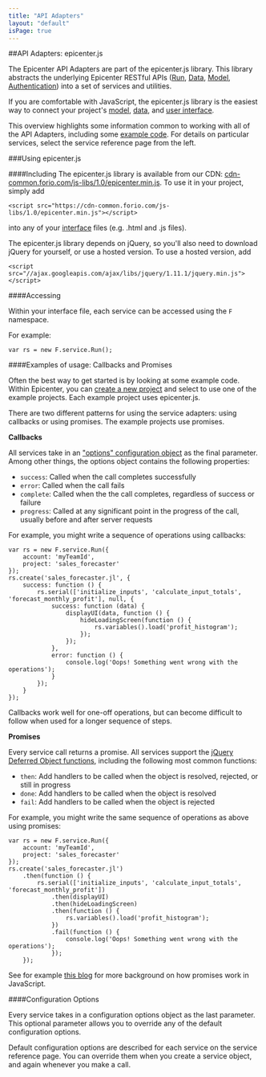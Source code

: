 ```yaml
---
title: "API Adapters"
layout: "default"
isPage: true
---
```


##API Adapters: epicenter.js

The Epicenter API Adapters are part of the epicenter.js library. This library abstracts the underlying Epicenter RESTful APIs ([Run](../aggregate_run_api/), [Data](../data_api/), [Model](../model_apis/), [Authentication](../project_access/)) into a set of services and utilities.

If you are comfortable with JavaScript, the epicenter.js library is the easiest way to connect your project's [model](../writing_your_model/), [data](../data_api/), and [user interface](../creating_your_interface).

This overview highlights some information common to working with all of the API Adapters, including some [example code](#example). For details on particular services, select the service reference page from the left.


###Using epicenter.js

####Including
The epicenter.js library is available from our CDN: [cdn-common.forio.com/js-libs/1.0/epicenter.min.js](https://cdn-common.forio.com/js-libs/1.0/epicenter.min.js). To use it in your project, simply add

    <script src="https://cdn-common.forio.com/js-libs/1.0/epicenter.min.js"></script>

into any of your [interface](../creating_your_interface/) files (e.g. .html and .js files).

The epicenter.js library depends on jQuery, so you'll also need to download jQuery for yourself, or use a hosted version. To use a hosted version, add

    <script src="//ajax.googleapis.com/ajax/libs/jquery/1.11.1/jquery.min.js"></script>


####Accessing

Within your interface file, each service can be accessed using the `F` namespace.

For example:

    var rs = new F.service.Run();

<a name="example"></a>
####Examples of usage: Callbacks and Promises

Often the best way to get started is by looking at some example code. Within Epicenter, you can [create a new project](../project_admin/) and select to use one of the example projects. Each example project uses epicenter.js.

There are two different patterns for using the service adapters: using callbacks or using promises. The example projects use promises.

**Callbacks**

All services take in an ["options" configuration object](#configuration) as the final parameter. Among other things, the options object contains the following properties:

* `success`: Called when the call completes successfully
* `error`: Called when the call fails
* `complete`: Called when the the call completes, regardless of success or failure
* `progress`: Called at any significant point in the progress of the call, usually before and after server requests

For example, you might write a sequence of operations using callbacks:

    var rs = new F.service.Run({
        account: 'myTeamId',
        project: 'sales_forecaster'
    });
    rs.create('sales_forecaster.jl', {
        success: function () {
            rs.serial(['initialize_inputs', 'calculate_input_totals', 'forecast_monthly_profit'], null, {
                success: function (data) {
                    displayUI(data, function () {
                        hideLoadingScreen(function () {
                            rs.variables().load('profit_histogram');
                        });
                    });
                },
                error: function () {
                    console.log('Oops! Something went wrong with the operations');
                }
            });
        }
    });

Callbacks work well for one-off operations, but can become difficult to follow when used for a longer sequence of steps.

**Promises**

Every service call returns a promise. All services support the [jQuery Deferred Object functions](http://api.jquery.com/category/deferred-object/), including the following most common functions:

* `then`: Add handlers to be called when the object is resolved, rejected, or still in progress
* `done`: Add handlers to be called when the object is resolved
* `fail`: Add handlers to be called when the object is rejected

For example, you might write the same sequence of operations as above using promises:

	var rs = new F.service.Run({
	    account: 'myTeamId',
	    project: 'sales_forecaster'
	});
	rs.create('sales_forecaster.jl')
	    .then(function () {
	        rs.serial(['initialize_inputs', 'calculate_input_totals', 'forecast_monthly_profit'])
	            .then(displayUI)
	            .then(hideLoadingScreen)
	            .then(function () {
	                rs.variables().load('profit_histogram');
	            })
	            .fail(function () {
	                console.log('Oops! Something went wrong with the operations');
	            });
	    });

See for example [this blog](http://blog.parse.com/2013/01/29/whats-so-great-about-javascript-promises/) for more background on how promises work in JavaScript.

<a name="configuration"></a>
####Configuration Options

Every service takes in a configuration options object as the last parameter. This optional parameter allows you to override any of the default configuration options.

Default configuration options are described for each service on the service reference page. You can override them when you create a service object, and again whenever you make a call.
